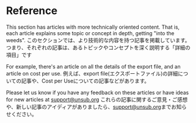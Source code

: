 # Reference

This section has articles with more technically oriented content. That is, each article explains some topic or concept in depth, getting "into the weeds". このセクションでは、より技術的な内容を持つ記事を掲載しています。つまり、それぞれの記事は、あるトピックやコンセプトを深く説明する「詳細の項目」です

For example, there's an article on all the details of the export file, and an article on cost per use. 例えば、export file(エクスポートファイル)の詳細についての記事や、Cost per Useについての記事などがあります。

Please let us know if you have any feedback on these articles or have ideas for new articles at [support@unsub.org](mailto:support@unsub.org) これらの記事に関するご意見・ご感想や、新しい記事のアイディアがありましたら、[support@unsub.org](mailto:support@unsub.org)までお知らせください。
